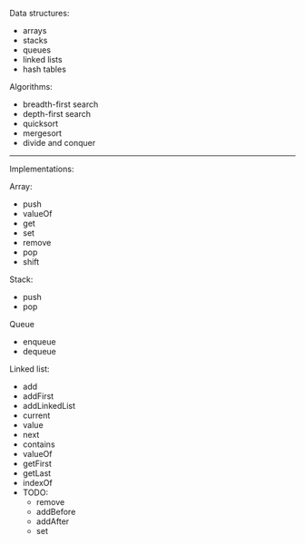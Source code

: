 Data structures:

- arrays
- stacks
- queues
- linked lists
- hash tables

Algorithms:

- breadth-first search
- depth-first search
- quicksort
- mergesort
- divide and conquer

---

Implementations:

Array:

- push
- valueOf
- get
- set
- remove
- pop
- shift

Stack:

- push
- pop

Queue

- enqueue
- dequeue

Linked list:

- add
- addFirst
- addLinkedList
- current
- value
- next
- contains
- valueOf
- getFirst
- getLast
- indexOf
- TODO:
  - remove
  - addBefore
  - addAfter
  - set
